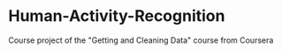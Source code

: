 Human-Activity-Recognition
==========================

Course project of the "Getting and Cleaning Data" course from Coursera

